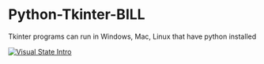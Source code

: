 # Python-Tkinter-BILL
Tkinter programs can run in Windows, Mac, Linux that have python installed 


[![Visual State Intro](https://img.youtube.com/vi/tJyuNDYXoZc/0.jpg)](https://www.youtube.com/watch?v=tJyuNDYXoZc "Visual State Intro")
